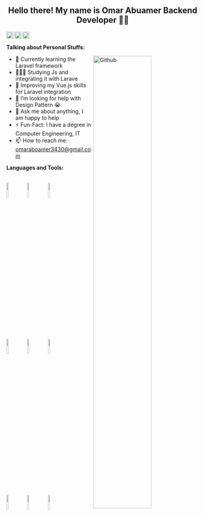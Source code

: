 
<!-- Hi -->
[<img src="https://raw.githubusercontent.com/Raymo111/Raymo111/master/intro.gif" alt="" title="👋Hello there! My name is (Omar(111|nd Li)|https://github OmaAbuamer)"/>](https://github/OmaAbuamer/)
<h2 align="center">Hello there! My name is Omar Abuamer Backend Developer 👋🤓</h2>

<!--
[![Github](https://img.shields.io/badge/-Github-000?style=flat&logo=Github&logoColor=white)](https://github.com/OmaAbuamer)
[![Linkedin](https://img.shields.io/badge/-LinkedIn-blue?style=flat&logo=Linkedin&logoColor=white)](https://www.linkedin.com/in/%D8%B9%D9%85%D8%B1-%D8%A7%D8%A8%D9%88-%D8%B9%D9%85%D8%B1-b79a2b38a/)
[![Instagram](https://img.shields.io/badge/-Instagram-c13584?style=flat&labelColor=c13584&logo=instagram&logoColor=white)](https://www.instagram.com/murillo_comino/)
[![Gmail](https://img.shields.io/badge/-Gmail-c14438?style=flat&logo=Gmail&logoColor=white)](omaraboamer3430@gmail.com)
&nbsp;
-->
<a href='https://www.linkedin.com/in/rahul-jha98/'><img align='left' alt="linkedin" src="https://raw.githubusercontent.com/rahul-jha98/rahul-jha98/561d474902b59c7429ec22bb73e225696c27b202/assets/linkedin.svg" height='18px'/></a>
<a href='https://twitter.com/jharahul98/'><img align='left' alt="twitter" src="https://raw.githubusercontent.com/rahul-jha98/rahul-jha98/561d474902b59c7429ec22bb73e225696c27b202/assets/twitter.svg" height='18px'/></a>
<a href='https://www.kaggle.com/rahuljha98/'><img alt="kaggle" src="https://raw.githubusercontent.com/rahul-jha98/rahul-jha98/561d474902b59c7429ec22bb73e225696c27b202/assets/kaggle.svg" height='18px'/></a>

<!-- Talking about you -->
**Talking about Personal Stuffs:**

<img width="55%" align="right" alt="Github" src="https://raw.githubusercontent.com/onimur/.github/master/.resources/git-header.svg" />
  
- 🌱 Currently learning the Laravel framework 
- 👨🏽‍💻 Studying Js and integrating it with Larave
- 👯 Improving my Vue.js skills for Laravel integration
- 🤔 I’m looking for help with Design Pattern 😭
- 💬 Ask me about anything, I am happy to help 
- ⚡️ Fun-Fact: I have a degree in Computer Engineering, IT 
- 📫 How to reach me: omaraboamer3430@gmail.com 

**Languages and Tools:** 

<br />
  <code><img width="10%" src="https://www.vectorlogo.zone/logos/laravel/laravel-ar21.svg"></code>
  <code><img width="10%" src="https://www.vectorlogo.zone/logos/phpmyadmin/phpmyadmin-ar21.svg"></code>
  <code><img width="10%" src="https://www.vectorlogo.zone/logos/php/php-ar21.svg"></code>
  <br />
  <br />
  <code><img width="10%" src="https://www.vectorlogo.zone/logos/javascript/javascript-horizontal.svg"></code>
  <code><img width="10%" src="https://www.vectorlogo.zone/logos/getbootstrap/getbootstrap-ar21.svg"></code>
  <code><img width="10%" src="https://www.vectorlogo.zone/logos/json/json-ar21.svg"></code>
  <br />
  <br />
  <code><img width="10%" src="https://www.vectorlogo.zone/logos/mysql/mysql-ar21.svg"></code>
  <code><img width="10%" src="https://www.vectorlogo.zone/logos/vuejs/vuejs-ar21.svg"></code>
  <code><img width="10%" src="https://www.vectorlogo.zone/logos/w3_html5/w3_html5-ar21.svg"></code>
  <br />
  <br />
</p>





